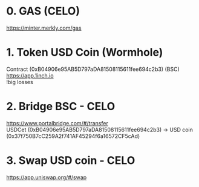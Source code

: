 # 0. GAS (CELO)
https://minter.merkly.com/gas 
# 1. Token USD Coin (Wormhole) 
Contract (0xB04906e95AB5D797aDA81508115611fee694c2b3) (BSC)  
https://app.1inch.io  
!big losses
# 2. Bridge BSC - CELO
https://www.portalbridge.com/#/transfer  
USDCet (0xB04906e95AB5D797aDA81508115611fee694c2b3) -> USD coin (0x37f750B7cC259A2f741AF45294f6a16572CF5cAd)
# 3. Swap USD coin - CELO
https://app.uniswap.org/#/swap  
